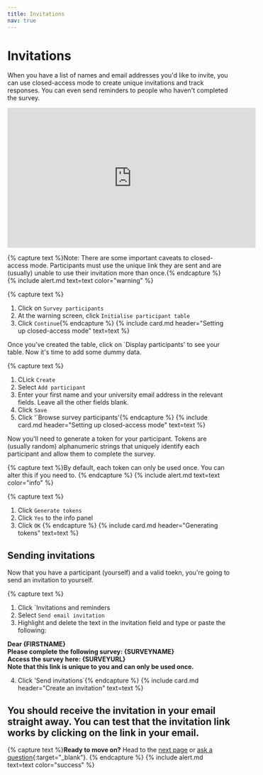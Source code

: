 ```yaml
---
title: Invitations
nav: true
---
```


# Invitations

When you have a list of names and email addresses you'd like to invite, you can use closed-access mode to create unique invitations and track responses.  You can even send reminders to people who haven't completed the survey.

<iframe width="560" height="315" src="https://www.youtube.com/embed/G45Ou4w_QZQ" frameborder="0" allow="accelerometer; autoplay; encrypted-media; gyroscope; picture-in-picture" allowfullscreen></iframe>

{% capture text %}Note: There are some important caveats to closed-access mode. Participants must use the unique link they are sent and are (usually) unable to use their invitation more than once.{% endcapture %}
{% include alert.md text=text color="warning" %}

{% capture text %}
1. Click on `Survey participants`
2. At the warning screen, click `Initialise participant table`
3. Click `Continue`{% endcapture %}
{% include card.md header="Setting up closed-access mode" text=text %}

Once you've created the table, click on `Display participants' to see your table. Now it's time to add some dummy data. 

{% capture text %}
1. CLick `Create`
2. Select `Add participant`
3. Enter your first name and your university email address in the relevant fields. Leave all the other fields blank. 
4. Click `Save`
5. Click '`Browse survey participants'{% endcapture %}
{% include card.md header="Setting up closed-access mode" text=text %}

Now you'll need to generate a token for your participant. Tokens are (usually random) alphanumeric strings that uniquely identify each participant and allow them to complete the survey.

{% capture text %}By default, each token can only be used once. You can alter this if you need to. {% endcapture %}
{% include alert.md text=text color="info" %}

{% capture text %}
1. Click `Generate tokens`
2. Click `Yes` to the info panel
3. Click `OK` {% endcapture %}
{% include card.md header="Generating tokens" text=text %}

## Sending invitations

Now that you have a participant (yourself) and a valid toekn, you're going to send an invitation to yourself. 

{% capture text %}
1. Click `Invitations and reminders
2. Select `Send email invitation`
3. Highlight and delete the text in the invitation field and type or paste the following: 

**Dear {FIRSTNAME}**  
**Please complete the following survey: {SURVEYNAME}**  
**Access the survey here: {SURVEYURL}**  
**Note that this link is unique to you and can only be used once.**  

4. Click 'Send invitations`{% endcapture %}
{% include card.md header="Create an invitation" text=text %}

You should receive the invitation in your email straight away. You can test that the invitation link works by clicking on the link in your email.
---

{% capture text %}**Ready to move on?** Head to the [next page](8-resources.html) or [ask a question](https://griffithu.padlet.org/y_banens1/gli5hpobgpzwcuym){:target="_blank"}. {% endcapture %}
{% include alert.md text=text color="success" %}

